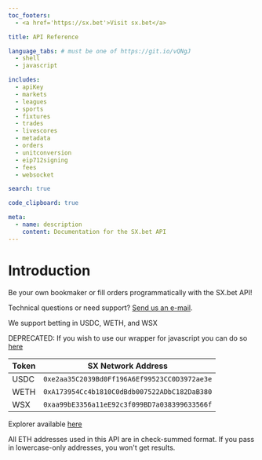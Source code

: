 ```yaml
---
toc_footers:
  - <a href='https://sx.bet'>Visit sx.bet</a>

title: API Reference

language_tabs: # must be one of https://git.io/vQNgJ
  - shell
  - javascript

includes:
  - apiKey
  - markets
  - leagues
  - sports
  - fixtures
  - trades
  - livescores
  - metadata
  - orders
  - unitconversion
  - eip712signing
  - fees
  - websocket

search: true

code_clipboard: true

meta:
  - name: description
    content: Documentation for the SX.bet API
---
```


# Introduction

Be your own bookmaker or fill orders programmatically with the SX.bet API!

Technical questions or need support? [Send us an e-mail](mailto:api-support@sx.bet). 

We support betting in USDC, WETH, and WSX

DEPRECATED: If you wish to use our wrapper for javascript you can do so [here](https://github.com/sportx-bet/sportx-js)

| Token | SX Network Address                           |
| ----- | -------------------------------------------- |
| USDC  | `0xe2aa35C2039Bd0Ff196A6Ef99523CC0D3972ae3e` |
| WETH  | `0xA173954Cc4b1810C0dBdb007522ADbC182DaB380` |
| WSX   | `0xaa99bE3356a11eE92c3f099BD7a038399633566f` |

Explorer available [here](https://explorer.sx.technology) 

<aside class="notice">
All ETH addresses used in this API are in check-summed format. If you pass in lowercase-only addresses, you won't get results.
</aside>
